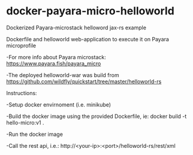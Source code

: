 # docker-payara-micro-helloworld
Dockerized Payara-microstack helloword jax-rs example

Dockerfile and helloworld web-application to execute it on Payara microprofile

-For more info about Payara microstack: https://www.payara.fish/payara_micro

-The deployed helloworld-war was build from https://github.com/wildfly/quickstart/tree/master/helloworld-rs

Instructions:

-Setup docker envirnoment (i.e. minikube)

-Build the docker image using the provided Dockerfile, ie: docker build -t hello-micro:v1 .

-Run the docker image

-Call the rest api, i.e.: http://\<your-ip\>:\<port\>/helloworld-rs/rest/xml
